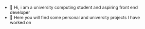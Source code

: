 - 👋 Hi, i am a university computing student and aspiring front end developer
- 📂 Here you will find some personal and university projects I have worked on
<!--- 💞️ I’m looking to collaborate on ...--->
<!---
Dansamuels/Dansamuels is a ✨ special ✨ repository because its `README.md` (this file) appears on your GitHub profile.
You can click the Preview link to take a look at your changes.
--->
